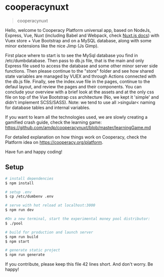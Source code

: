 # cooperacynuxt

> cooperacynuxt

Hello, welcome to Cooperacy Platform universal app, based on NodeJs, Express, Vue, Nuxt (including Babel and Webpack, check [Nuxt.js docs](https://nuxtjs.org)) with Vuex store + Vue Bootstrap and on a MySQL database, along with some minor extensions like the nice Jimp (Js Gimp).

First place where to start is to see the MySql database you find in /etc/dumbdatabase. Then pass to db.js file, that is the main and only Express file used to access the database and some other minor server side functions. Then please continue to the "store" folder and see how shared state variables are managed by VUEX and through Actions connected with the db.js file.
Finally, see the index.vue file in the pages, continue to the defaul layout, and review the pages and their components.
You can conclude your overview with a brief look at the assets and at the only css file on top of the Vue Bootstrap css architecture (No, we kept it 'simple' and didn't implement SCSS/SASS). Note: we tend to use all >singular< naming for database tables and internal variables.

If you want to learn all the technologies used, we are slowly creating a gamified crash guide, check the learning game:
https://github.com/amdp/cooperacynuxt/blob/master/learningGame.md

For detailed explanation on how things work on Cooperacy, check the Platform idea on https://cooperacy.org/platform.

Have fun and happy coding!

## Setup
``` bash
# install dependencies
$ npm install

# setup .env
$ cp /etc/dumbenv .env

# serve with hot reload at localhost:3000
$ npm run dev

#On a new terminal, start the experimental money pool distributor:
$ ./pool

# build for production and launch server
$ npm run build
$ npm start

# generate static project
$ npm run generate
```


If you contribute, please keep this file 42 lines short.
And don't worry. Be happy!